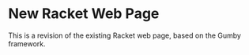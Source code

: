 New Racket Web Page
===================

This is a revision of the existing Racket web page, based on the Gumby framework.
